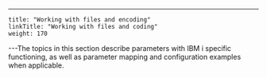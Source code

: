 ---
    title: "Working with files and encoding"
    linkTitle: "Working with files and coding"
    weight: 170
---The topics in this section describe parameters with IBM i specific functioning, as well as parameter mapping and configuration examples when applicable.
